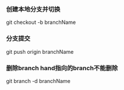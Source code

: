 ### 创建本地分支并切换
git checkout -b branchName
### 分支提交
git push origin branchName
### 删除branch   hand指向的branch不能删除
git branch -d branchName
